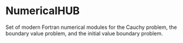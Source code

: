 # NumericalHUB
Set of modern Fortran numerical modules for the Cauchy problem, the boundary value problem, and the initial value boundary problem.
